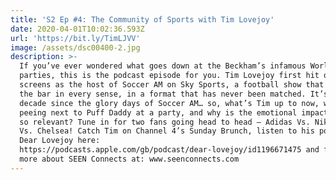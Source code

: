 ```yaml
---
title: 'S2 Ep #4: The Community of Sports with Tim Lovejoy'
date: 2020-04-01T10:02:36.593Z
url: 'https://bit.ly/TimLJVV'
image: /assets/dsc00400-2.jpg
description: >-
  If you’ve ever wondered what goes down at the Beckham’s infamous World Cup
  parties, this is the podcast episode for you. Tim Lovejoy first hit our
  screens as the host of Soccer AM on Sky Sports, a football show that raised
  the bar in every sense, in a format that has never been matched. It’s been a
  decade since the glory days of Soccer AM… so, what’s Tim up to now, why was he
  peeing next to Puff Daddy at a party, and why is the emotional impact of sport
  so relevant? Tune in for two fans going head to head – Adidas Vs. Nike, City
  Vs. Chelsea! Catch Tim on Channel 4’s Sunday Brunch, listen to his podcast
  Dear Lovejoy here:
  https://podcasts.apple.com/gb/podcast/dear-lovejoy/id1196671475 and find out
  more about SEEN Connects at: www.seenconnects.com
---
```


